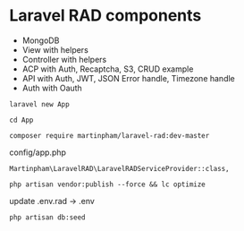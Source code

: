 # Laravel RAD components

- MongoDB
- View with helpers
- Controller with helpers
- ACP with Auth, Recaptcha, S3, CRUD example
- API with Auth, JWT, JSON Error handle, Timezone handle
- Auth with Oauth

```
laravel new App
```

```
cd App
```

```
composer require martinpham/laravel-rad:dev-master
```

config/app.php
```
Martinpham\LaravelRAD\LaravelRADServiceProvider::class,
```

```
php artisan vendor:publish --force && lc optimize
```

update .env.rad -> .env

```
php artisan db:seed
```